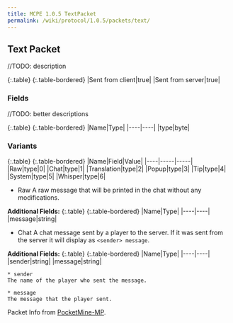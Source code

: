 ```yaml
---
title: MCPE 1.0.5 TextPacket
permalink: /wiki/protocol/1.0.5/packets/text/
---
```

## Text Packet
//TODO: description

{:.table}
{:.table-bordered}
|Sent from client|true|
|Sent from server|true|

### Fields
//TODO: better descriptions

{:.table}
{:.table-bordered}
|Name|Type|
|----|----|
|type|byte|

### Variants

{:.table}
{:.table-bordered}
|Name|Field|Value|
|----|-----|-----|
|Raw|type|0|
|Chat|type|1|
|Translation|type|2|
|Popup|type|3|
|Tip|type|4|
|System|type|5|
|Whisper|type|6|

 * Raw
  A raw message that will be printed in the chat without any modifications.
  
  **Additional Fields:**
  {:.table}
  {:.table-bordered}
  |Name|Type|
  |----|----|
  |message|string|
  
  * Chat
  A chat message sent by a player to the server. If it was sent from the server it will display as `<sender> message`.
  
  **Additional Fields:**
  {:.table}
  {:.table-bordered}
  |Name|Type|
  |----|----|
  |sender|string|
  |message|string|
  
    * sender
    The name of the player who sent the message.
    
    * message
    The message that the player sent.

Packet Info from [PocketMine-MP](https://github.com/pmmp/PocketMine-MP).
